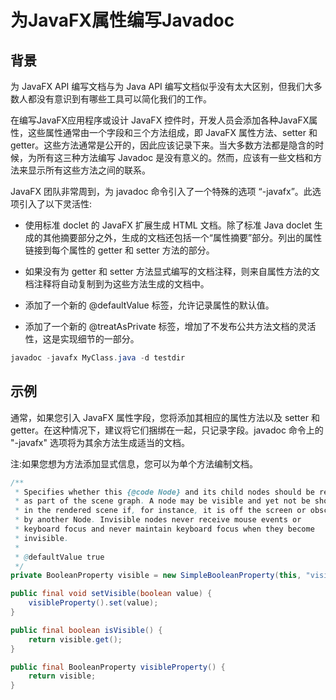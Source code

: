 # 为JavaFX属性编写Javadoc

## 背景

为 JavaFX API 编写文档与为 Java API 编写文档似乎没有太大区别，但我们大多数人都没有意识到有哪些工具可以简化我们的工作。

在编写JavaFX应用程序或设计 JavaFX 控件时，开发人员会添加各种JavaFX属性，这些属性通常由一个字段和三个方法组成，即 JavaFX 属性方法、setter 和 getter。这些方法通常是公开的，因此应该记录下来。当大多数方法都是隐含的时候，为所有这三种方法编写 Javadoc 是没有意义的。然而，应该有一些文档和方法来显示所有这些方法之间的联系。

JavaFX 团队非常周到，为 javadoc 命令引入了一个特殊的选项 “-javafx”。此选项引入了以下灵活性:

- 使用标准 doclet 的 JavaFX 扩展生成 HTML 文档。除了标准 Java doclet 生成的其他摘要部分之外，生成的文档还包括一个“属性摘要”部分。列出的属性链接到每个属性的 getter 和 setter 方法的部分。

- 如果没有为 getter 和 setter 方法显式编写的文档注释，则来自属性方法的文档注释将自动复制到为这些方法生成的文档中。

- 添加了一个新的 @defaultValue 标签，允许记录属性的默认值。

- 添加了一个新的 @treatAsPrivate 标签，增加了不发布公共方法文档的灵活性，这是实现细节的一部分。

```java
javadoc -javafx MyClass.java -d testdir
```

## 示例

通常，如果您引入 JavaFX 属性字段，您将添加其相应的属性方法以及 setter 和 getter。在这种情况下，建议将它们捆绑在一起，只记录字段。javadoc 命令上的 "-javafx" 选项将为其余方法生成适当的文档。

注:如果您想为方法添加显式信息，您可以为单个方法编制文档。

```java
/**
 * Specifies whether this {@code Node} and its child nodes should be rendered
 * as part of the scene graph. A node may be visible and yet not be shown
 * in the rendered scene if, for instance, it is off the screen or obscured
 * by another Node. Invisible nodes never receive mouse events or
 * keyboard focus and never maintain keyboard focus when they become
 * invisible.
 *
 * @defaultValue true
 */
private BooleanProperty visible = new SimpleBooleanProperty(this, "visible", true);

public final void setVisible(boolean value) {
    visibleProperty().set(value);
}

public final boolean isVisible() {
    return visible.get();
}

public final BooleanProperty visibleProperty() {
    return visible;
}
```

